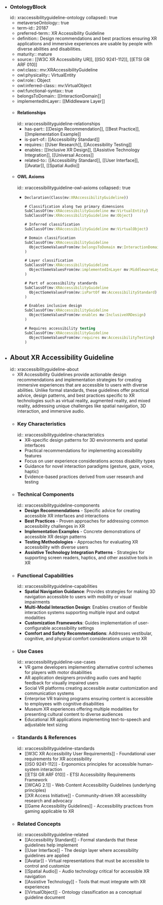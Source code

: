 - ### OntologyBlock
  id:: xraccessibilityguideline-ontology
  collapsed:: true
	- metaverseOntology:: true
	- term-id:: 20187
	- preferred-term:: XR Accessibility Guideline
	- definition:: Design recommendations and best practices ensuring XR applications and immersive experiences are usable by people with diverse abilities and disabilities.
	- maturity:: mature
	- source:: [[W3C XR Accessibility UR]], [[ISO 9241-112]], [[ETSI GR ARF 010]]
	- owl:class:: mv:XRAccessibilityGuideline
	- owl:physicality:: VirtualEntity
	- owl:role:: Object
	- owl:inferred-class:: mv:VirtualObject
	- owl:functional-syntax:: true
	- belongsToDomain:: [[InteractionDomain]]
	- implementedInLayer:: [[Middleware Layer]]
	- #### Relationships
	  id:: xraccessibilityguideline-relationships
		- has-part:: [[Design Recommendation]], [[Best Practice]], [[Implementation Example]]
		- is-part-of:: [[Accessibility Standard]]
		- requires:: [[User Research]], [[Accessibility Testing]]
		- enables:: [[Inclusive XR Design]], [[Assistive Technology Integration]], [[Universal Access]]
		- related-to:: [[Accessibility Standard]], [[User Interface]], [[Avatar]], [[Spatial Audio]]
	- #### OWL Axioms
	  id:: xraccessibilityguideline-owl-axioms
	  collapsed:: true
		- ```clojure
		  Declaration(Class(mv:XRAccessibilityGuideline))

		  # Classification along two primary dimensions
		  SubClassOf(mv:XRAccessibilityGuideline mv:VirtualEntity)
		  SubClassOf(mv:XRAccessibilityGuideline mv:Object)

		  # Inferred classification
		  SubClassOf(mv:XRAccessibilityGuideline mv:VirtualObject)

		  # Domain classification
		  SubClassOf(mv:XRAccessibilityGuideline
		    ObjectSomeValuesFrom(mv:belongsToDomain mv:InteractionDomain)
		  )

		  # Layer classification
		  SubClassOf(mv:XRAccessibilityGuideline
		    ObjectSomeValuesFrom(mv:implementedInLayer mv:MiddlewareLayer)
		  )

		  # Part of accessibility standards
		  SubClassOf(mv:XRAccessibilityGuideline
		    ObjectSomeValuesFrom(mv:isPartOf mv:AccessibilityStandard)
		  )

		  # Enables inclusive design
		  SubClassOf(mv:XRAccessibilityGuideline
		    ObjectSomeValuesFrom(mv:enables mv:InclusiveXRDesign)
		  )

		  # Requires accessibility testing
		  SubClassOf(mv:XRAccessibilityGuideline
		    ObjectSomeValuesFrom(mv:requires mv:AccessibilityTesting)
		  )
		  ```
- ## About XR Accessibility Guideline
  id:: xraccessibilityguideline-about
	- XR Accessibility Guidelines provide actionable design recommendations and implementation strategies for creating immersive experiences that are accessible to users with diverse abilities. Unlike formal standards, these guidelines offer practical advice, design patterns, and best practices specific to XR technologies such as virtual reality, augmented reality, and mixed reality, addressing unique challenges like spatial navigation, 3D interaction, and immersive audio.
	- ### Key Characteristics
	  id:: xraccessibilityguideline-characteristics
		- XR-specific design patterns for 3D environments and spatial interfaces
		- Practical recommendations for implementing accessibility features
		- Focus on user experience considerations across disability types
		- Guidance for novel interaction paradigms (gesture, gaze, voice, haptic)
		- Evidence-based practices derived from user research and testing
	- ### Technical Components
	  id:: xraccessibilityguideline-components
		- **Design Recommendations** - Specific advice for creating accessible XR interfaces and interactions
		- **Best Practices** - Proven approaches for addressing common accessibility challenges in XR
		- **Implementation Examples** - Concrete demonstrations of accessible XR design patterns
		- **Testing Methodologies** - Approaches for evaluating XR accessibility with diverse users
		- **Assistive Technology Integration Patterns** - Strategies for supporting screen readers, haptics, and other assistive tools in XR
	- ### Functional Capabilities
	  id:: xraccessibilityguideline-capabilities
		- **Spatial Navigation Guidance**: Provides strategies for making 3D navigation accessible to users with mobility or visual impairments
		- **Multi-Modal Interaction Design**: Enables creation of flexible interaction systems supporting multiple input and output modalities
		- **Customization Frameworks**: Guides implementation of user-configurable accessibility settings
		- **Comfort and Safety Recommendations**: Addresses vestibular, cognitive, and physical comfort considerations unique to XR
	- ### Use Cases
	  id:: xraccessibilityguideline-use-cases
		- VR game developers implementing alternative control schemes for players with motor disabilities
		- AR application designers providing audio cues and haptic feedback for visually impaired users
		- Social VR platforms creating accessible avatar customization and communication systems
		- Enterprise VR training programs ensuring content is accessible to employees with cognitive disabilities
		- Museum XR experiences offering multiple modalities for presenting cultural content to diverse audiences
		- Educational XR applications implementing text-to-speech and adjustable text sizing
	- ### Standards & References
	  id:: xraccessibilityguideline-standards
		- [[W3C XR Accessibility User Requirements]] - Foundational user requirements for XR accessibility
		- [[ISO 9241-112]] - Ergonomics principles for accessible human-system interaction
		- [[ETSI GR ARF 010]] - ETSI Accessibility Requirements Framework
		- [[WCAG 2.1]] - Web Content Accessibility Guidelines (underlying principles)
		- [[XR Access Initiative]] - Community-driven XR accessibility research and advocacy
		- [[Game Accessibility Guidelines]] - Accessibility practices from gaming applicable to XR
	- ### Related Concepts
	  id:: xraccessibilityguideline-related
		- [[Accessibility Standard]] - Formal standards that these guidelines help implement
		- [[User Interface]] - The design layer where accessibility guidelines are applied
		- [[Avatar]] - Virtual representations that must be accessible to control and customize
		- [[Spatial Audio]] - Audio technology critical for accessible XR navigation
		- [[Assistive Technology]] - Tools that must integrate with XR experiences
		- [[VirtualObject]] - Ontology classification as a conceptual guideline document
